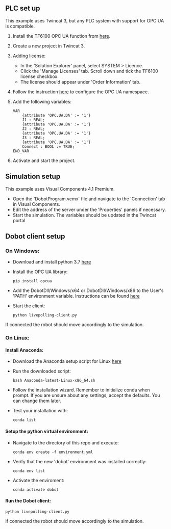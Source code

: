 
## PLC set up
This example uses Twincat 3, but any PLC system with support for OPC UA is compatible. 
1. Install the TF6100 OPC UA function from [here](https://beckhoff.com/english.asp?download/tc3-download-tf6xxx.htm?id=1957281419487578).
2. Create a new project in Twincat 3.
3. Adding license: 
   * In the 'Solution Explorer' panel, select SYSTEM > Licence. 
   * Click the 'Manage Licenses' tab. Scroll down and tick the TF6100 license checkbox.
   * The license should appear under 'Order Information' tab.
4. Follow the instruction [here](https://infosys.beckhoff.com/english.php?content=../content/1033/tcopcuaserver/54043195607150603.html&id=6458066282452053983) to configure the OPC UA namespace.
5. Add the following variables:

    ```
    VAR
        {attribute 'OPC.UA.DA' := '1'}
        J1 : REAL;
        {attribute 'OPC.UA.DA' := '1'}
        J2 : REAL;
        {attribute 'OPC.UA.DA' := '1'}
        J3 : REAL;
        {attribute 'OPC.UA.DA' := '1'}
        Connect : BOOL := TRUE;
    END_VAR
    ```
6. Activate and start the project.

## Simulation setup
This example uses Visual Components 4.1 Premium. 
* Open the 'DobotProgram.vcmx' file and navigate to the 'Connection' tab in Visual Components. 
* Edit the address of the server under the 'Properties' panels if necessary. 
* Start the simulation. The variables should be updated in the Twincat portal

## Dobot client setup
### On Windows: 
* Download and install python 3.7 [here](https://www.python.org/downloads/)
* Install the OPC UA library: 
  
  ```
  pip install opcua
  ```

* Add the DobotDll/Windows/x64 or DobotDll/Windows/x86 to the User's 'PATH' environment variable. Instructions can be found [here](https://www.architectryan.com/2018/03/17/add-to-the-path-on-windows-10/) 
* Start the client: 

    ```
    python livepolling-client.py
    ```
If connected the robot should move accordingly to the simulation. 

### On Linux: 

#### Install Anaconda: 
* Download the Anaconda setup script for Linux [here](https://www.anaconda.com/distribution/#linux)

* Run the downloaded script: 
  
  ```
  bash Anaconda-latest-Linux-x86_64.sh
  ``` 
* Follow the installation wizard. Remember to initialize conda when prompt. If you are unsure about any settings, accept the defaults. You can change them later. 
* Test your installation with: 
  ```
  conda list
  ```
#### Setup the python virtual environment:
* Navigate to the directory of this repo and execute: 

  ```
  conda env create -f environment.yml
  ```
* Verify that the new 'dobot' environment was installed correctly: 
  
  ```
  conda env list
  ```
* Activate the enviroment: 
  
  ```
  conda activate dobot
  ```
#### Run the Dobot client: 
```
python livepolling-client.py
```
If connected the robot should move accordingly to the simulation.
